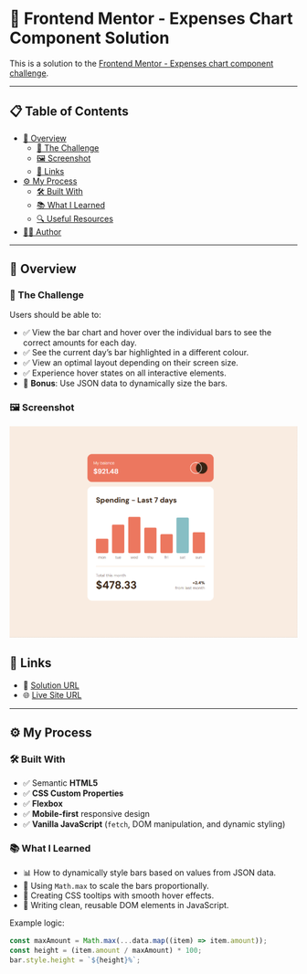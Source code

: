 # 💸 Frontend Mentor - Expenses Chart Component Solution

This is a solution to the [Frontend Mentor - Expenses chart component challenge](https://www.frontendmentor.io/challenges/expenses-chart-component-e7yJBUdjwt).

---

## 📋 Table of Contents

- [📌 Overview](#-overview)
  - [🎯 The Challenge](#-the-challenge)
  - [🖼️ Screenshot](#️-screenshot)
  - [🔗 Links](#-links)
- [⚙️ My Process](#️-my-process)
  - [🛠️ Built With](#️-built-with)
  - [📚 What I Learned](#-what-i-learned)
  - [🔍 Useful Resources](#-useful-resources)
- [🙋‍♀️ Author](#-author)

---

## 📌 Overview

### 🎯 The Challenge

Users should be able to:

- ✅ View the bar chart and hover over the individual bars to see the correct amounts for each day.
- ✅ See the current day’s bar highlighted in a different colour.
- ✅ View an optimal layout depending on their screen size.
- ✅ Experience hover states on all interactive elements.
- 🌟 **Bonus**: Use JSON data to dynamically size the bars.

### 🖼️ Screenshot

![Desktop Screenshot](./screenshots/Desktop.png)

## 🔗 Links

- 🔧 [Solution URL](https://www.frontendmentor.io/solutions/responsive-bar-chart-with-json-fetching-and-js-tooltip-interaction-6ve1DiS7yf)
- 🌐 [Live Site URL](https://reem-a-hikal.github.io/Expenses-Chart/)

---

## ⚙️ My Process

### 🛠️ Built With

- ✅ Semantic **HTML5**
- ✅ **CSS Custom Properties**
- ✅ **Flexbox**
- ✅ **Mobile-first** responsive design
- ✅ **Vanilla JavaScript** (`fetch`, DOM manipulation, and dynamic styling)

### 📚 What I Learned

- 📊 How to dynamically style bars based on values from JSON data.
- 🧠 Using `Math.max` to scale the bars proportionally.
- 🎨 Creating CSS tooltips with smooth hover effects.
- 🧼 Writing clean, reusable DOM elements in JavaScript.

Example logic:

```js
const maxAmount = Math.max(...data.map((item) => item.amount));
const height = (item.amount / maxAmount) * 100;
bar.style.height = `${height}%`;
```
